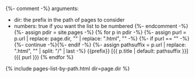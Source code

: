 {%- comment -%}
arguments:
-    dir: the prefix in the path of pages to consider
-    numbers: true if you want the list to be numbered
{%- endcomment -%}
{%- assign pdir = site.pages -%}
{% for p in pdir -%}
{%- assign purl = p.url | replace: page.dir, "" | replace: ".html", "" -%}
{%- if purl == "" -%}{%- continue -%}{%- endif -%}
{%- assign pathsuffix = p.url | replace: ".html", "" | split: "/" | last -%}
{{prefix}} [{{ p.title | default: pathsuffix }}]({{ purl }})
{% endfor %}

{% include pages-list-by-path.html dir=page.dir %}

